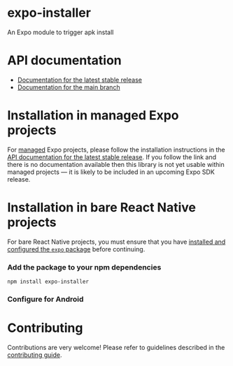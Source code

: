 # expo-installer

An Expo module to trigger apk install

# API documentation

- [Documentation for the latest stable release](https://docs.expo.dev/versions/latest/sdk/installer/)
- [Documentation for the main branch](https://docs.expo.dev/versions/unversioned/sdk/installer/)

# Installation in managed Expo projects

For [managed](https://docs.expo.dev/archive/managed-vs-bare/) Expo projects, please follow the installation instructions in the [API documentation for the latest stable release](#api-documentation). If you follow the link and there is no documentation available then this library is not yet usable within managed projects &mdash; it is likely to be included in an upcoming Expo SDK release.

# Installation in bare React Native projects

For bare React Native projects, you must ensure that you have [installed and configured the `expo` package](https://docs.expo.dev/bare/installing-expo-modules/) before continuing.

### Add the package to your npm dependencies

```
npm install expo-installer
```

### Configure for Android





# Contributing

Contributions are very welcome! Please refer to guidelines described in the [contributing guide]( https://github.com/expo/expo#contributing).
